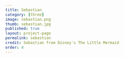 ```yaml
---
title: Sebastian
category: [three]
image: sebastian.png
thumb: sebastian.jpg
published: true
layout: project-page
permalink: sebastian
credit: Sebastian from Disney's The Little Mermaid
order: 4
---
```


